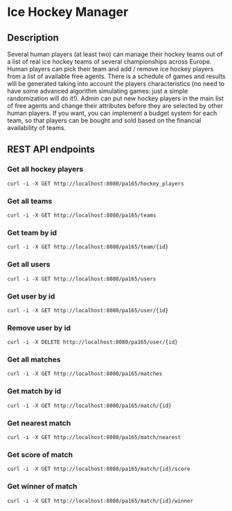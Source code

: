 # Ice Hockey Manager

## Description

Several human players (at least two) can manage their hockey teams out of a list of real ice hockey teams of several championships across Europe. Human players can pick their team and add / remove ice hockey players from a list of available free agents. There is a schedule of games and results will be generated taking into account the players characteristics (no need to have some advanced algorithm simulating games: just a simple randomization will do it!). Admin can put new hockey players in the main list of free agents and change their attributes before they are selected by other human players. If you want, you can implement a budget system for each team, so that players can be bought and sold based on the financial availability of teams.

## REST API endpoints
### Get all hockey players
```
curl -i -X GET http://localhost:8080/pa165/hockey_players
```
### Get all teams
```
curl -i -X GET http://localhost:8080/pa165/teams
```
### Get team by id
```
curl -i -X GET http://localhost:8080/pa165/team/{id}
```
### Get all users
```
curl -i -X GET http://localhost:8080/pa165/users
```
### Get user by id
```
curl -i -X GET http://localhost:8080/pa165/user/{id}
```
### Remove user by id
```
curl -i -X DELETE http://localhost:8080/pa165/user/{id}
```
### Get all matches
```
curl -i -X GET http://localhost:8080/pa165/matches
```
### Get match by id
```
curl -i -X GET http://localhost:8080/pa165/match/{id}
```
### Get nearest match
```
curl -i -X GET http://localhost:8080/pa165/match/nearest
```
### Get score of match
```
curl -i -X GET http://localhost:8080/pa165/match/{id}/score
```
### Get winner of match
```
curl -i -X GET http://localhost:8080/pa165/match/{id}/winner
```